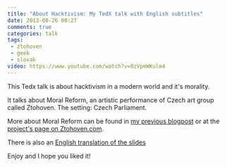 ```yaml
---
title: "About Hacktivism: My TedX talk with English subtitles"
date: 2013-08-26 00:27
comments: true
categories: talk
tags:
 - ztohoven
 - geek
 - slovak
video: https://www.youtube.com/watch?v=0zVpmWKulm4
---
```


This Tedx talk is about hacktivism in a modern world and it's morality.

It talks about Moral Reform, an artistic performance of Czech art group called Ztohoven. The setting: Czech Parliament.

More about Moral Reform can be found in [my previous blogpost](http://juraj.bednar.io/blog/2013/01/06/moral-reform-by-ztohoven-an-ultimate-hack/) or at the [project's page on Ztohoven.com](http://ztohoven.com/mr/index-en.html).

There is also an [English translation of the slides](http://www.slideshare.net/jooray/tedx-hacktivism)

Enjoy and I hope you liked it!

